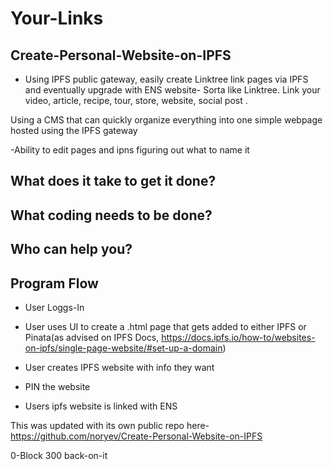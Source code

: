 # Your-Links 

## Create-Personal-Website-on-IPFS
- Using IPFS public gateway, easily create Linktree link pages via IPFS and eventually upgrade with ENS website- Sorta like Linktree. Link your video, article, recipe, tour, store, website, social post .

Using a CMS that can quickly organize everything into one simple webpage hosted using the IPFS gateway

-Ability to edit pages and ipns figuring out what to name it


## What does it take to get it done?

## What coding needs to be done?

## Who can help you?

## Program Flow

- User Loggs-In 

- User uses UI to create a .html page that gets added to either IPFS or Pinata(as advised on IPFS Docs, https://docs.ipfs.io/how-to/websites-on-ipfs/single-page-website/#set-up-a-domain)

- User creates IPFS website with info they want
  
- PIN the website
- Users ipfs website is linked with ENS

This was updated with its own public repo here- https://github.com/noryev/Create-Personal-Website-on-IPFS

0-Block 300 back-on-it
